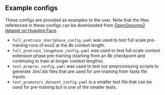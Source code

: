 ## Example configs
These configs are provided as examples to the user. Note that the files referenced in these configs can be downloaded from [OpenGenome2 dataset on Hugging Face](https://huggingface.co/datasets/arcinstitute/opengenome2).
* `full_pretrain_shortphase_config.yaml` was used to test full scale pre-training runs of evo2 at the 8k context length.
* `full_pretrain_longphase_config.yaml` was used to test full scale context extension phase pre-training (starting from an 8k checkpoint and continuing to train at longer context lengths).
* `test_preproc_config.yaml` was used to test our preprocessing scripts to generate .bin/.idx files that are used for pre-training from fasta file inputs.
* `test_promotors_dataset_config.yaml` is a smaller test file that can be used for pre-training but is one of the smaller tests.